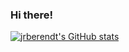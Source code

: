 ### Hi there!
[![jrberendt's GitHub stats](https://github-readme-stats.vercel.app/api?username=jrberendt&count_private=true&show_icons=true&hide=stars&theme=vue)](https://github.com/jrberendt/github-readme-stats)

<!--
**jrberendt/jrberendt** is a ✨ _special_ ✨ repository because its `README.md` (this file) appears on your GitHub profile.

Here are some ideas to get you started:

- 🔭 I’m currently working on ...
- 🌱 I’m currently learning ...
- 👯 I’m looking to collaborate on ...
- 🤔 I’m looking for help with ...
- 💬 Ask me about ...
- 📫 How to reach me: ...
- 😄 Pronouns: ...
- ⚡ Fun fact: ...
-->
